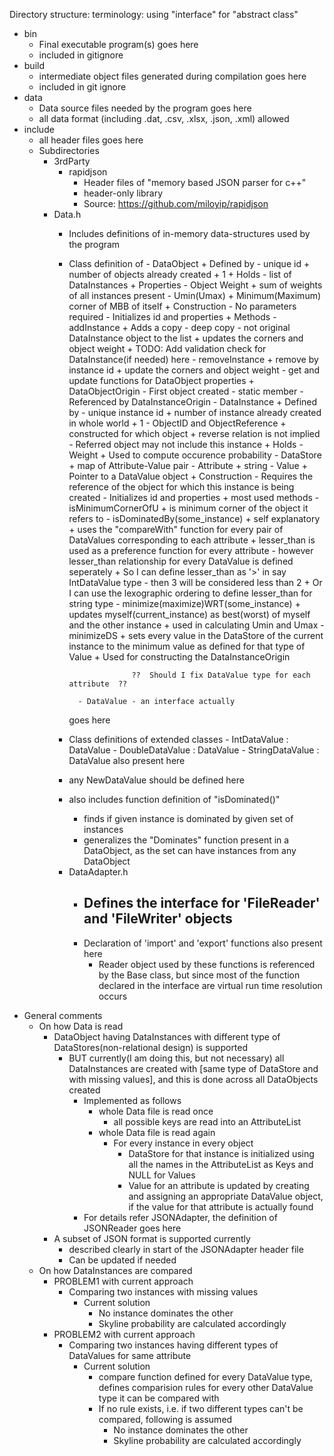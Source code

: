 Directory structure:
terminology: using "interface" for "abstract class"
- bin
	+ Final executable program(s) goes here
	+ included in gitignore
- build
	+ intermediate object files generated during compilation goes here
	+ included in git ignore
- data
	+ Data source files needed by the program goes here
	+ all data format (including .dat, .csv, .xlsx, .json, .xml) allowed
- include
	+ all header files goes here
  + Subdirectories
  	- 3rdParty
  		+ rapidjson
	  		- Header files of "memory based JSON parser for c++"
	  		- header-only library
	  		- Source: https://github.com/miloyip/rapidjson
    - Data.h
	  	+ Includes definitions of in-memory data-structures used by the program
	  	+ Class definition of
		  		- DataObject
		  			+ Defined by
		  				- unique id
		  					+ number of objects already created + 1
		  			+ Holds
		  				- list of DataInstances
		  			+ Properties
		  				- Object Weight
		  					+ sum of weights of all instances present
		  				- Umin(Umax)
		  					+ Minimum(Maximum) corner of MBB of itself
		  			+ Construction
		  				- No parameters required
		  				- Initializes id and properties
		  			+ Methods
		  				- addInstance
		  					+ Adds a copy 
		  						- deep copy
		  						- not original DataInstance object
		  					to the list
		  					+ updates the corners and object weight
		  					+ TODO: Add validation check for DataInstance(if needed) here
		  				- removeInstance
		  					+ remove by instance id
		  					+ update the corners and object weight
		  				- get and update functions for DataObject properties
		  			+ DataObjectOrigin
		  				- First object created
		  				- static member
		  				- Referenced by DataInstanceOrigin 
		  		- DataInstance
		  			+ Defined by
		  				- unique instance id
		  					+ number of instance already created in whole world + 1
		  				- ObjectID and ObjectReference
		  					+ constructed for which object
		  					+ reverse relation is not implied
		  						- Referred object may not include this instance
		  			+ Holds
		  				- Weight
		  					+ Used to compute occurence probability
		  				- DataStore
		  					+ map of Attribute-Value pair
		  						- Attribute
		  							+ string
		  						- Value
		  							+ Pointer to a DataValue object
		  			+ Construction
		  				- Requires the reference of the object for which this instance is being created
		  				- Initializes id and properties
		  			+ most used methods
						- isMinimumCornerOfU
							+ is minimum corner of the object it refers to
						- isDominatedBy(some_instance)
							+ self explanatory
							+ uses the "compareWith" function for every pair of DataValues corresponding to each attribute
							+ lesser_than is used as a preference function for every attribute
								- however lesser_than relationship for every DataValue is defined seperately
									+ So I can define lesser_than as '>' in say IntDataValue type
										- then 3 will be considered less than 2
									+ Or I can use the lexographic ordering to define lesser_than for string type
						- minimize(maximize)WRT(some_instance)
							+ updates myself(current_instance) as best(worst) of myself and the other instance
							+ used in calculating Umin and Umax
						- minimizeDS
							+ sets every value in the DataStore of the current instance to the minimum value as defined for that type of Value
							+ Used for constructing the DataInstanceOrigin

							??  Should I fix DataValue type for each attribute  ??

		  		- DataValue - an interface actually
	  		goes here
	  	+ Class definitions of extended classes
		  		- IntDataValue : DataValue
		  		- DoubleDataValue : DataValue
		  		- StringDataValue : DataValue
	  		also present here
	  	+ any NewDataValue should be defined here
	  	+ also includes function definition of "isDominated()"
	  		- finds if given instance is dominated by given set of instances
	  		- generalizes the "Dominates" function present in a DataObject, as the set can have instances from any DataObject
	  - DataAdapter.h
	  	+ Defines the interface for 'FileReader' and 'FileWriter' objects
	  		- 
	  	+ Declaration of 'import' and 'export' functions also present here
	  		- Reader object used by these functions is referenced by the Base class, but since most of the function declared in the interface are virtual run time resolution occurs



+ General comments
	- On how Data is read
		+ DataObject having DataInstances with different type of DataStores(non-relational design) is supported
			- BUT currently(I am doing this, but not necessary) all DataInstances are created with [same type of DataStore and with missing values], and this is done across all DataObjects created
				+ Implemented as follows
					- whole Data file is read once
						+ all possible keys are read into an AttributeList
					- whole Data file is read again
						+ For every instance in every object
							- DataStore for that instance is initialized using all the names in the AttributeList as Keys and NULL for Values
							- Value for an attribute is updated by creating and assigning an appropriate DataValue object, if the value for that attribute is actually found
				+ For details refer JSONAdapter, the definition of JSONReader goes here
		+ A subset of JSON format is supported currently
			- described clearly in start of the JSONAdapter header file
			- Can be updated if needed
	- On how DataInstances are compared
		+ PROBLEM1 with current approach
			- Comparing two instances with missing values
				+ Current solution
					- No instance dominates the other
					- Skyline probability are calculated accordingly
		+ PROBLEM2 with current approach
			- Comparing two instances having different types of DataValues for same attribute
				+ Current solution
					- compare function defined for every DataValue type, defines comparision rules for every other DataValue type it can be compared with
					- If no rule exists, i.e. if two different types can't be compared, following is assumed
						+ No instance dominates the other
						+ Skyline probability are calculated accordingly
